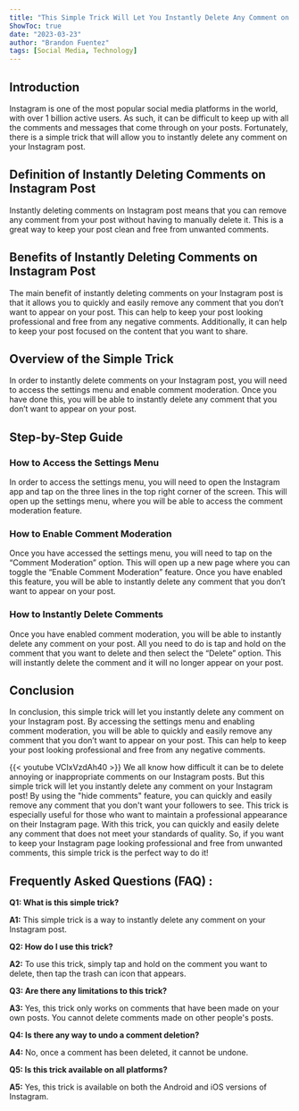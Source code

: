 ```yaml
---
title: "This Simple Trick Will Let You Instantly Delete Any Comment on Your Instagram Post!"
ShowToc: true 
date: "2023-03-23"
author: "Brandon Fuentez" 
tags: [Social Media, Technology]
---
```

## Introduction

Instagram is one of the most popular social media platforms in the world, with over 1 billion active users. As such, it can be difficult to keep up with all the comments and messages that come through on your posts. Fortunately, there is a simple trick that will allow you to instantly delete any comment on your Instagram post. 

## Definition of Instantly Deleting Comments on Instagram Post

Instantly deleting comments on Instagram post means that you can remove any comment from your post without having to manually delete it. This is a great way to keep your post clean and free from unwanted comments. 

## Benefits of Instantly Deleting Comments on Instagram Post

The main benefit of instantly deleting comments on your Instagram post is that it allows you to quickly and easily remove any comment that you don’t want to appear on your post. This can help to keep your post looking professional and free from any negative comments. Additionally, it can help to keep your post focused on the content that you want to share. 

## Overview of the Simple Trick

In order to instantly delete comments on your Instagram post, you will need to access the settings menu and enable comment moderation. Once you have done this, you will be able to instantly delete any comment that you don’t want to appear on your post. 

## Step-by-Step Guide

### How to Access the Settings Menu

In order to access the settings menu, you will need to open the Instagram app and tap on the three lines in the top right corner of the screen. This will open up the settings menu, where you will be able to access the comment moderation feature. 

### How to Enable Comment Moderation

Once you have accessed the settings menu, you will need to tap on the “Comment Moderation” option. This will open up a new page where you can toggle the “Enable Comment Moderation” feature. Once you have enabled this feature, you will be able to instantly delete any comment that you don’t want to appear on your post. 

### How to Instantly Delete Comments

Once you have enabled comment moderation, you will be able to instantly delete any comment on your post. All you need to do is tap and hold on the comment that you want to delete and then select the “Delete” option. This will instantly delete the comment and it will no longer appear on your post. 

## Conclusion

In conclusion, this simple trick will let you instantly delete any comment on your Instagram post. By accessing the settings menu and enabling comment moderation, you will be able to quickly and easily remove any comment that you don’t want to appear on your post. This can help to keep your post looking professional and free from any negative comments.

{{< youtube VCIxVzdAh40 >}} 
We all know how difficult it can be to delete annoying or inappropriate comments on our Instagram posts. But this simple trick will let you instantly delete any comment on your Instagram post! By using the "hide comments" feature, you can quickly and easily remove any comment that you don't want your followers to see. This trick is especially useful for those who want to maintain a professional appearance on their Instagram page. With this trick, you can quickly and easily delete any comment that does not meet your standards of quality. So, if you want to keep your Instagram page looking professional and free from unwanted comments, this simple trick is the perfect way to do it!

## Frequently Asked Questions (FAQ) :
**Q1: What is this simple trick?**

**A1:** This simple trick is a way to instantly delete any comment on your Instagram post. 

**Q2: How do I use this trick?**

**A2:** To use this trick, simply tap and hold on the comment you want to delete, then tap the trash can icon that appears. 

**Q3: Are there any limitations to this trick?**

**A3:** Yes, this trick only works on comments that have been made on your own posts. You cannot delete comments made on other people's posts. 

**Q4: Is there any way to undo a comment deletion?**

**A4:** No, once a comment has been deleted, it cannot be undone. 

**Q5: Is this trick available on all platforms?**

**A5:** Yes, this trick is available on both the Android and iOS versions of Instagram.


